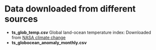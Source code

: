 # Data downloaded from different sources
- **ts_glob_temp.csv**
Global land-ocean temperature index: Downloaded from [NASA climate change](https://climate.nasa.gov/vital-signs/global-temperature/)
- **ts_globocean_anomaly_monthly.csv**
